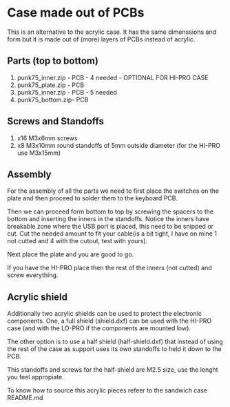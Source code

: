 # Case made out of PCBs

This is an alternative to the acrylic case. It has the same dimenssions and form
but it is made out of (more) layers of PCBs instead of acrylic.

## Parts (top to bottom)

1. punk75_inner.zip - PCB - 4 needed - OPTIONAL FOR HI-PRO CASE
2. punk75_plate.zip - PCB
3. punk75_inner.zip - PCB - 5 needed
4. punk75_bottom.zip- PCB

## Screws and Standoffs

1. x16 M3x6mm screws
2. x8  M3x10mm round standoffs of 5mm outside diameter
    (for the HI-PRO use M3x15mm)

## Assembly

For the assembly of all the parts we need to first place the switches on the
plate and then proceed to solder them to the keyboard PCB.

Then we can proceed form bottom to top by screwing the spacers to the bottom and
inserting the inners in the standoffs. Notice the inners have breakable zone
where the USB port is placed, this need to be snipped or cut. Cut the needed
amount to fit your cable(is a bit tight, I have on mine 1 not cutted and 4 with
the cutout, test with yours).

Next place the plate and you are good to go.

If you have the HI-PRO place then the rest of the inners (not cutted) and screw
everything.

## Acrylic shield

Additionally two acrylic shields can be used to protect the electronic components.
One, a full shield (shield.dxf) can be used with the HI-PRO case (and with the
LO-PRO if the components are mounted low).

The other option is to use a half shield (half-shield.dxf) that instead of using
the rest of the case as support uses its own standoffs to held it down to the PCB.

This standoffs and screws for the half-shield are M2.5 size, use the lenght you
feel appropiate.

To know how to source this acrylic pieces refeer to the sandwich case README.md
